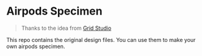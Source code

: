 # Airpods Specimen

> Thanks to the idea from [Grid Studio](https://gridstudio.cc/)

This repo contains the original design files. You can use them to make your own airpods specimen.